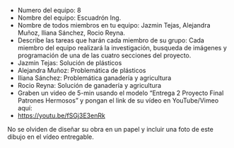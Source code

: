 - Numero del equipo: 8
- Nombre del equipo: Escuadrón Ing.
- Nombre de todos miembros en tu equipo: Jazmin Tejas, Alejandra Muñoz, Iliana Sánchez, Rocio Reyna.
- Describe las tareas que harán cada miembro de su grupo: Cada miembro del equipo realizará la investigación, busqueda de imágenes y programación de una de las cuatro secciones del proyecto.
- Jazmin Tejas: Solución de plásticos 
- Alejandra Muñoz: Problemática de plásticos
- Iliana Sánchez: Problemática ganadería y agricultura 
- Rocio Reyna: Solución de ganadería y agricultura 
- Graben un video de 5-min usando el modelo “Entrega 2 Proyecto Final Patrones Hermosos” y pongan el link de su vídeo en YouTube/Vimeo aquí:
- https://youtu.be/fSGj3E3enRk 

No se olviden de diseñar su obra en un papel y incluir una foto de este dibujo en el vídeo entregable.
